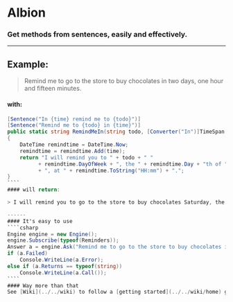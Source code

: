 # Albion
### Get methods from sentences, easily and effectively.
------
## Example:

> Remind me to go to the store to buy chocolates in two days, one hour and fifteen minutes.

#### with:
`````csharp
[Sentence("In {time} remind me to {todo}")]
[Sentence("Remind me to {todo} in {time}")]
public static string RemindMeIn(string todo, [Converter("In")]TimeSpan time)
{
    DateTime remindtime = DateTime.Now;
    remindtime = remindtime.Add(time);
    return "I will remind you to " + todo + " "
          + remindtime.DayOfWeek + ", the " + remindtime.Day + "th of " + remindtime.ToString("MMM yyyy")
          + ", at " + remindtime.ToString("HH:mm") + ".";
}
````
#### will return:

> I will remind you to go to the store to buy chocolates Saturday, the 16th of May 2015, at 00:38.  

------
#### It's easy to use
````csharp
Engine engine = new Engine();
engine.Subscribe(typeof(Reminders));
Answer a = engine.Ask("Remind me to go to the store to buy chocolates in two days, one hour and fifteen minutes.");
if (a.Failed)
    Console.WriteLine(a.Error);
else if (a.Returns == typeof(string))
    Console.WriteLine(a.Call());
````
#### Way more than that
See [Wiki](../../wiki) to follow a [getting started](../../wiki/home) guide, learn [advanced uses](../../wiki/advanced-uses) or learn with [examples](../../wiki/examples).
